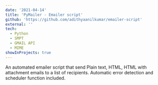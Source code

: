 ```yaml
---
date: '2021-04-14'
title: 'PyMailer - Emailer script'
github: 'https://github.com/adithyaanilkumar/emailer-script'
external: ''
tech:
  - Python
  - SMPT
  - GMAIL API
  - MIME
showInProjects: true
---
```

An automated emailer script that send Plain text, HTML, HTML with attachment emails to a list of recipients. Automatic error detection and scheduler function included.